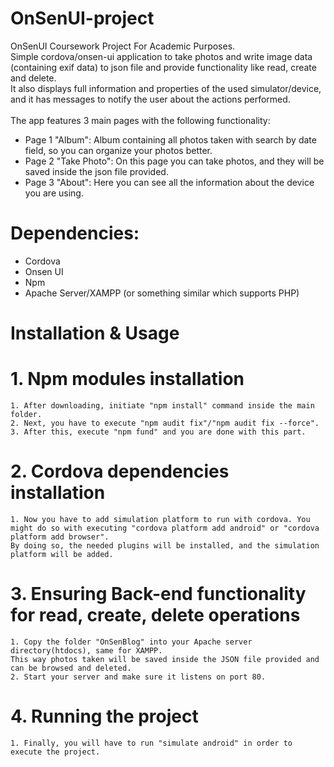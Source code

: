 # OnSenUI-project

 OnSenUI Coursework Project For Academic Purposes.
 <br>
 Simple cordova/onsen-ui application to take photos and write image data (containing exif data) to json file and provide functionality like read, create and delete.
 <br>
 It also displays full information and properties of the used simulator/device, and it has messages to notify the user about the actions performed.
 <br>
 <br>
 The app features 3 main pages with the following functionality:
<ul>
 <li>Page 1 "Album": Album containing all photos taken with search by date field, so you can organize your photos better.</li>
 <li>Page 2 "Take Photo": On this page you can take photos, and they will be saved inside the json file provided.</li>
 <li>Page 3 "About": Here you can see all the information about the device you are using.</li>
</ul>

# Dependencies:

<ul>
 <li>Cordova</li>
 <li>Onsen UI</li>
 <li>Npm</li>
 <li>Apache Server/XAMPP (or something similar which supports PHP)</li>
</ul>

# Installation & Usage

 # 1. Npm modules installation
    1. After downloading, initiate "npm install" command inside the main folder.
    2. Next, you have to execute "npm audit fix"/"npm audit fix --force".
    3. After this, execute "npm fund" and you are done with this part.

 # 2. Cordova dependencies installation
    1. Now you have to add simulation platform to run with cordova. You might do so with executing "cordova platform add android" or "cordova platform add browser".
    By doing so, the needed plugins will be installed, and the simulation platform will be added.

 # 3. Ensuring Back-end functionality for read, create, delete operations
    1. Copy the folder "OnSenBlog" into your Apache server directory(htdocs), same for XAMPP.
    This way photos taken will be saved inside the JSON file provided and can be browsed and deleted.
    2. Start your server and make sure it listens on port 80.

 # 4. Running the project
    1. Finally, you will have to run "simulate android" in order to execute the project.
